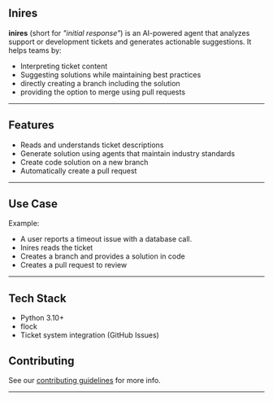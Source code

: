 ## Inires
**inires** (short for *"initial response"*) is an AI-powered agent that analyzes support or development tickets and generates actionable suggestions. It helps teams by:

- Interpreting ticket content
- Suggesting solutions while maintaining best practices
- directly creating a branch including the solution
- providing the option to merge using pull requests

---

## Features

-  Reads and understands ticket descriptions
-  Generate solution using agents that maintain industry standards
-  Create code solution on a new branch
-  Automatically create a pull request

---

##  Use Case

Example:
- A user reports a timeout issue with a database call.  
- Inires reads the ticket  
- Creates a branch and provides a solution in code  
- Creates a pull request to review  
---

## Tech Stack

- Python 3.10+
- flock
- Ticket system integration (GitHub Issues)

## Contributing
See our [contributing guidelines](CONTRIBUTING.md) for more info.

---
